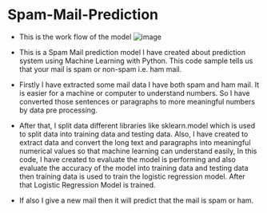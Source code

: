 # Spam-Mail-Prediction
* This is the work flow of the model 
![image](https://user-images.githubusercontent.com/76643106/223952081-a9d03388-ca3c-40e7-97b4-d58ad2ff11d5.png)

* This is a Spam Mail prediction model I have created  about prediction system using Machine Learning with Python. This code sample tells us that your mail is spam or non-spam i.e. ham mail. 
* Firstly I have extracted some mail data I have both spam and ham mail. It is easier for a machine or computer to understand numbers. So I have converted those sentences or paragraphs to more meaningful numbers by data pre processing. 
* After that, I split data different libraries like sklearn.model which is used to split data into training data and testing data. Also, I have created to extract data and convert the long text and paragraphs into meaningful numerical values so that machine learning can understand easily, In this code, I have created to evaluate the model is performing and also evaluate the accuracy of the model into training data and testing data then training data is used to train the logistic regression model. After that Logistic Regression Model is trained. 
* If also I give a new mail then it will predict that the mail is spam or ham.

